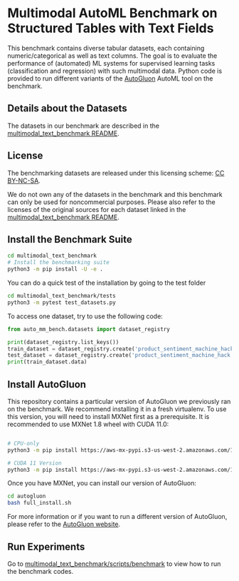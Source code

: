 # Multimodal AutoML Benchmark on Structured Tables with Text Fields

This benchmark contains diverse tabular datasets, each containing numeric/categorical as well as text columns.
The goal is to evaluate the performance of (automated) ML systems for supervised learning tasks (classification and regression) with such multimodal data.
Python code is provided to run different variants of the [AutoGluon](https://github.com/awslabs/autogluon/) AutoML tool on the benchmark.


## Details about the Datasets

The datasets in our benchmark are described in the [multimodal_text_benchmark README](multimodal_text_benchmark/README.md).


## License
The benchmarking datasets are released under this licensing scheme: [CC BY-NC-SA](https://creativecommons.org/licenses/by-nc-sa/4.0/legalcode).

We do not own any of the datasets in the benchmark and this benchmark can only be used for noncommercial purposes. Please also refer to the licenses of the original sources for each dataset linked in the [multimodal_text_benchmark README](multimodal_text_benchmark/README.md).


## Install the Benchmark Suite

```bash
cd multimodal_text_benchmark
# Install the benchmarking suite
python3 -m pip install -U -e .
```

You can do a quick test of the installation by going to the test folder

```bash
cd multimodal_text_benchmark/tests
python3 -m pytest test_datasets.py
```

To access one dataset, try to use the following code:

```python
from auto_mm_bench.datasets import dataset_registry

print(dataset_registry.list_keys())
train_dataset = dataset_registry.create('product_sentiment_machine_hack', 'train')
test_dataset = dataset_registry.create('product_sentiment_machine_hack', 'test')
print(train_dataset.data)
```


## Install AutoGluon

This repository contains a particular version of AutoGluon we previously ran on the benchmark. We recommend installing it in a fresh virtualenv. 
To use this version, you will need to install MXNet first as a prerequisite. It is recommended to use MXNet 1.8 wheel with CUDA 11.0:

```bash

# CPU-only
python3 -m pip install https://aws-mx-pypi.s3-us-west-2.amazonaws.com/1.8.0/aws_mx-1.8.0-py2.py3-none-manylinux2014_x86_64.whl

# CUDA 11 Version
python3 -m pip install https://aws-mx-pypi.s3-us-west-2.amazonaws.com/1.8.0/aws_mx_cu110-1.8.0-py2.py3-none-manylinux2014_x86_64.whl
```

Once you have MXNet, you can install our version of AutoGluon:

```bash
cd autogluon
bash full_install.sh
```

For more information or if you want to run a different version of AutoGluon, please refer to the [AutoGluon website](https://auto.gluon.ai/).

## Run Experiments

Go to [multimodal_text_benchmark/scripts/benchmark](multimodal_text_benchmark/scripts/benchmark) to view how to run the benchmark codes.
